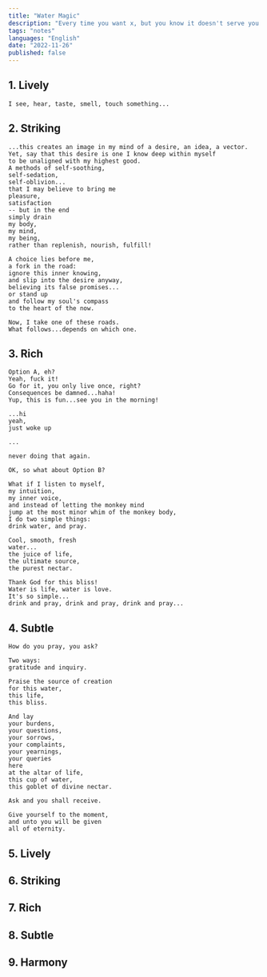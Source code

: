 ```yaml
---
title: "Water Magic"
description: "Every time you want x, but you know it doesn't serve you -- drink water, and pray."
tags: "notes"
languages: "English"
date: "2022-11-26"
published: false
---
```


## 1. Lively

	I see, hear, taste, smell, touch something...

## 2. Striking

	...this creates an image in my mind of a desire, an idea, a vector.
	Yet, say that this desire is one I know deep within myself
	to be unaligned with my highest good.
	A methods of self-soothing,
	self-sedation,
	self-oblivion...
	that I may believe to bring me 
	pleasure,
	satisfaction
	-- but in the end
	simply drain 
	my body,
	my mind,
	my being,
	rather than replenish, nourish, fulfill!

	A choice lies before me,
	a fork in the road:
	ignore this inner knowing,
	and slip into the desire anyway,
	believing its false promises...
	or stand up
	and follow my soul's compass
	to the heart of the now.

	Now, I take one of these roads.
	What follows...depends on which one.

## 3. Rich

	Option A, eh?
	Yeah, fuck it!
	Go for it, you only live once, right?
	Consequences be damned...haha!
	Yup, this is fun...see you in the morning!

	...hi
	yeah,
	just woke up

	...

	never doing that again.

	OK, so what about Option B?

	What if I listen to myself,
	my intuition,
	my inner voice,
	and instead of letting the monkey mind
	jump at the most minor whim of the monkey body,
	I do two simple things:
	drink water, and pray.

	Cool, smooth, fresh
	water...
	the juice of life,
	the ultimate source,
	the purest nectar.

	Thank God for this bliss!
	Water is life, water is love.
	It's so simple...
	drink and pray, drink and pray, drink and pray...

## 4. Subtle

	How do you pray, you ask?

	Two ways:
	gratitude and inquiry.

	Praise the source of creation 
	for this water,
	this life,
	this bliss.

	And lay 
	your burdens,
	your questions,
	your sorrows,
	your complaints,
	your yearnings,
	your queries
	here
	at the altar of life,
	this cup of water,
	this goblet of divine nectar.

	Ask and you shall receive.

	Give yourself to the moment,
	and unto you will be given
	all of eternity.

## 5. Lively

## 6. Striking

## 7. Rich

## 8. Subtle

## 9. Harmony

